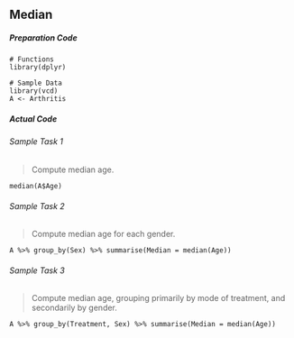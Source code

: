 ## Median
##### Preparation Code
```
# Functions
library(dplyr)

# Sample Data
library(vcd)
A <- Arthritis
```
##### Actual Code
###### Sample Task 1
>Compute median age.
```
median(A$Age)
```
###### Sample Task 2
>Compute median age for each gender.
```
A %>% group_by(Sex) %>% summarise(Median = median(Age))
```
###### Sample Task 3
>Compute median age, grouping primarily by mode of treatment, and secondarily by gender.
```
A %>% group_by(Treatment, Sex) %>% summarise(Median = median(Age))
```
